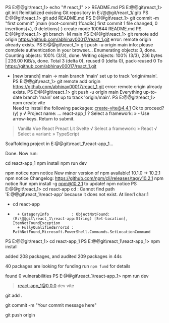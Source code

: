 PS E:\@@git\react_1> echo "# react_1" >> README.md
PS E:\@@git\react_1> git init
Reinitialized existing Git repository in E:/@@git/react_1/.git/
PS E:\@@git\react_1> git add README.md
PS E:\@@git\react_1> git commit -m "first commit"
[main (root-commit) 1fcac8c] first commit
 1 file changed, 0 insertions(+), 0 deletions(-)
 create mode 100644 README.md
PS E:\@@git\react_1> git branch -M main
PS E:\@@git\react_1> git remote add origin https://github.com/abhinav00017/react_1.git
error: remote origin already exists.
PS E:\@@git\react_1> git push -u origin main
info: please complete authentication in your browser...
Enumerating objects: 3, done.
Counting objects: 100% (3/3), done.
Writing objects: 100% (3/3), 236 bytes | 236.00 KiB/s, done.
Total 3 (delta 0), reused 0 (delta 0), pack-reused 0
To https://github.com/abhinav00017/react_1.git
 * [new branch]      main -> main
branch 'main' set up to track 'origin/main'.
PS E:\@@git\react_1> git remote add origin https://github.com/abhinav00017/react_1.git
error: remote origin already exists.
PS E:\@@git\react_1> git push -u origin main
Everything up-to-date
branch 'main' set up to track 'origin/main'.
PS E:\@@git\react_1> npm create vite  
Need to install the following packages:
create-vite@4.4.1
Ok to proceed? (y) y
√ Project name: ... react-app_1
? Select a framework: » - Use arrow-keys. Return to submit.
>   Vanilla
    Vue
    React
    Preact
    Lit
    Svelte
√ Select a framework: » React
√ Select a variant: » TypeScript

Scaffolding project in E:\@@git\react_1\react-app_1...

Done. Now run:

  cd react-app_1
  npm install
  npm run dev

npm notice 
npm notice New minor version of npm available! 10.1.0 -> 10.2.1
npm notice Changelog: https://github.com/npm/cli/releases/tag/v10.2.1
npm notice Run npm install -g npm@10.2.1 to update!
npm notice
PS E:\@@git\react_1> cd react-app
cd : Cannot find path 'E:\@@git\react_1\react-app' because it does not exist.
At line:1 char:1
+ cd react-app
+ ~~~~~~~~~~~~
    + CategoryInfo          : ObjectNotFound: (E:\@@git\react_1\react-app:String) [Set-Location], ItemNotFoundException
    + FullyQualifiedErrorId : PathNotFound,Microsoft.PowerShell.Commands.SetLocationCommand

PS E:\@@git\react_1> cd react-app_1
PS E:\@@git\react_1\react-app_1> npm install

added 208 packages, and audited 209 packages in 44s

40 packages are looking for funding
  run `npm fund` for details

found 0 vulnerabilities
PS E:\@@git\react_1\react-app_1> npm run dev

> react-app_1@0.0.0 dev
> vite


git add .

git commit -m "Your commit message here"

git push origin <branch-name>
